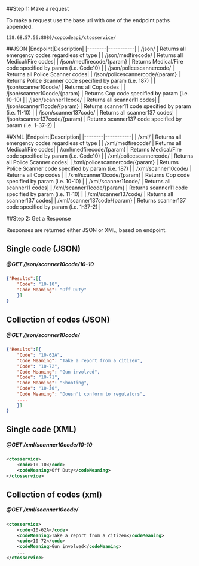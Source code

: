 ##Step 1: Make a request

To make a request use the base url with one of the endpoint paths appended.  

`138.68.57.56:8080/copcodeapi/ctosservice/`

##JSON
|Endpoint|Description|
|--------|-----------|
| /json/ | Returns all emergency codes regardless of type |
| /json/medfirecode/ | Returns all Medical/Fire codes|
| /json/medfirecode/{param} | Returns Medical/Fire code specified by param (i.e. Code10) |
| /json/policescannercode/ | Returns all Police Scanner codes|
| /json/policescannercode/{param} | Returns Police Scanner code specified by param (i.e. 187) |
| /json/scanner10code/ | Returns all Cop codes |
| /json/scanner10code/{param} | Returns Cop code specified by param (i.e. 10-10) |
| /json/scanner11code/ | Returns all scanner11 codes|
| /json/scanner11code/{param} | Returns scanner11 code specified by param (i.e. 11-10) |
| /json/scanner137code/ | Returns all scanner137 codes|
| /json/scanner137code/{param} | Returns scanner137 code specified by param (i.e. 1-37-2) |

##XML
|Endpoint|Description|
|--------|-----------|
| /xml/ | Returns all emergency codes regardless of type |
| /xml/medfirecode/ | Returns all Medical/Fire codes|
| /xml/medfirecode/{param} | Returns Medical/Fire code specified by param (i.e. Code10) |
| /xml/policescannercode/ | Returns all Police Scanner codes|
| /xml/policescannercode/{param} | Returns Police Scanner code specified by param (i.e. 187) |
| /xml/scanner10code/ | Returns all Cop codes |
| /xml/scanner10code/{param} | Returns Cop code specified by param (i.e. 10-10) |
| /xml/scanner11code/ | Returns all scanner11 codes|
| /xml/scanner11code/{param} | Returns scanner11 code specified by param (i.e. 11-10) |
| /xml/scanner137code/ | Returns all scanner137 codes|
| /xml/scanner137code/{param} | Returns scanner137 code specified by param (i.e. 1-37-2) |


##Step 2: Get a Response

Responses are returned either JSON or XML, based on endpoint.

## Single code (JSON)
##### @GET /json/scanner10code/10-10
```json
{"Results":[{  
	"Code": "10-10",    
	"Code Meaning": "Off Duty"    
	}]     
}
```

## Collection of codes (JSON)
##### @GET /json/scanner10code/
```json
{"Results":[{
	"Code": "10-62A",
	"Code Meaning": "Take a report from a citizen",
	"Code": "10-72",
	"Code Meaning": "Gun involved",
	"Code": "10-71",
	"Code Meaning": "Shooting",  
	"Code": "10-30",
	"Code Meaning": "Doesn't conform to regulators",  
  	....
	}]
}
```
	
## Single code (XML)
##### @GET /xml/scanner10code/10-10
```xml
<ctosservice> 
    <code>10-10</code>
    <codeMeaning>Off Duty</codeMeaning>  
</ctosservice>
```


## Collection of codes (xml)
##### @GET /xml/scanner10code/
```xml
<ctosservice>
    <code>10-62A</code>
    <codeMeaning>Take a report from a citizen</codeMeaning>
    <code>10-72</code>
    <codeMeaning>Gun involved</codeMeaning>
    ...
</ctosservice>
```


